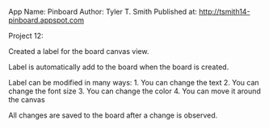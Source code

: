 App Name: Pinboard
Author: Tyler T. Smith
Published at: http://tsmith14-pinboard.appspot.com

Project 12:

Created a label for the board canvas view.

Label is automatically add to the board when the board is created.

Label can be modified in many ways: 
	1. You can change the text
	2. You can change the font size
	3. You can change the color
	4. You can move it around the canvas
	
All changes are saved to the board after a change is observed. 